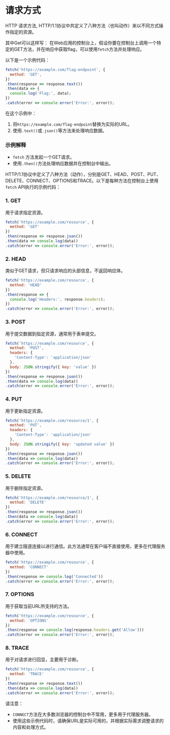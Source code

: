 # 请求方式
HTTP 请求方法, HTTP/1.1协议中共定义了八种方法（也叫动作）来以不同方式操作指定的资源。

其中Get可以这样写：
在Web应用的控制台上，假设你要在控制台上调用一个特定的GET方法，并在响应中获取flag，可以使用`fetch`方法并处理响应。

以下是一个示例代码：

```javascript
fetch('https://example.com/flag-endpoint', {
  method: 'GET',
})
.then(response => response.text())
.then(data => {
  console.log('Flag:', data);
})
.catch(error => console.error('Error:', error));
```

在这个示例中：
1. 将`https://example.com/flag-endpoint`替换为实际的URL。
2. 使用`.text()`或`.json()`等方法来处理响应数据。

### 示例解释
- `fetch` 方法发起一个GET请求。
- 使用`.then()`方法处理响应数据并在控制台中输出。

HTTP/1.1协议中定义了八种方法（动作），分别是GET、HEAD、POST、PUT、DELETE、CONNECT、OPTIONS和TRACE。以下是每种方法在控制台上使用`fetch` API执行的示例代码：

### 1. GET
用于请求指定资源。

```javascript
fetch('https://example.com/resource', {
  method: 'GET'
})
.then(response => response.json())
.then(data => console.log(data))
.catch(error => console.error('Error:', error));
```

### 2. HEAD
类似于GET请求，但只请求响应的头部信息，不返回响应体。

```javascript
fetch('https://example.com/resource', {
  method: 'HEAD'
})
.then(response => {
  console.log('Headers:', response.headers);
})
.catch(error => console.error('Error:', error));
```

### 3. POST
用于提交数据到指定资源，通常用于表单提交。

```javascript
fetch('https://example.com/resource', {
  method: 'POST',
  headers: {
    'Content-Type': 'application/json'
  },
  body: JSON.stringify({ key: 'value' })
})
.then(response => response.json())
.then(data => console.log(data))
.catch(error => console.error('Error:', error));
```

### 4. PUT
用于更新指定资源。

```javascript
fetch('https://example.com/resource/1', {
  method: 'PUT',
  headers: {
    'Content-Type': 'application/json'
  },
  body: JSON.stringify({ key: 'updated value' })
})
.then(response => response.json())
.then(data => console.log(data))
.catch(error => console.error('Error:', error));
```

### 5. DELETE
用于删除指定资源。

```javascript
fetch('https://example.com/resource/1', {
  method: 'DELETE'
})
.then(response => response.json())
.then(data => console.log(data))
.catch(error => console.error('Error:', error));
```

### 6. CONNECT
用于建立隧道连接以进行通信。此方法通常在客户端不直接使用，更多在代理服务器中使用。

```javascript
fetch('https://example.com/resource', {
  method: 'CONNECT'
})
.then(response => console.log('Connected'))
.catch(error => console.error('Error:', error));
```

### 7. OPTIONS
用于获取当前URL所支持的方法。

```javascript
fetch('https://example.com/resource', {
  method: 'OPTIONS'
})
.then(response => console.log(response.headers.get('Allow')))
.catch(error => console.error('Error:', error));
```

### 8. TRACE
用于对请求进行回显，主要用于诊断。

```javascript
fetch('https://example.com/resource', {
  method: 'TRACE'
})
.then(response => response.text())
.then(data => console.log(data))
.catch(error => console.error('Error:', error));
```

请注意：
- `CONNECT`方法在大多数浏览器的控制台中不常用，更多用于代理服务器。
- 使用这些示例代码时，请确保URL是实际可用的，并根据实际需求调整请求的内容和处理方式。